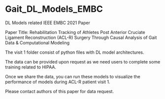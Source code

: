 # Gait_DL_Models_EMBC
DL Models related IEEE EMBC 2021 Paper

Paper Title: Rehabilitation Tracking of Athletes Post Anterior Cruciate Ligament Reconstruction (ACL-R) Surgery Through Causal Analysis of Gait Data & Computational Modeling

The visit 1 folder consist of python files with DL model architectures.

The data can be provided upon request as we need users to complete some training related to HIPAA.

Once we share the data, you can run these models to visualize the performance of models during ACL-R patient visit 1.

Please contact authors of this paper for data request.
